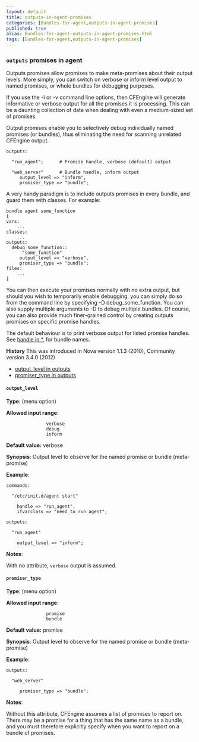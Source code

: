 ```yaml
---
layout: default
title: outputs-in-agent-promises
categories: [Bundles-for-agent,outputs-in-agent-promises]
published: true
alias: Bundles-for-agent-outputs-in-agent-promises.html
tags: [Bundles-for-agent,outputs-in-agent-promises]
---
```


### `outputs` promises in agent

  

Outputs promises allow promises to make meta-promises about their output
levels. More simply, you can switch on verbose or inform level output to
named promises, or whole bundles for debugging purposes.

If you use the -I or -v command line options, then CFEngine will
generate informative or verbose output for all the promises it is
processing. This can be a daunting collection of data when dealing with
even a medium-sized set of promises.

Output promises enable you to selectively debug individually named
promises (or bundles), thus eliminating the need for scanning unrelated
CFEngine output.

  

```
outputs:

  "run_agent";      # Promise handle, verbose (default) output

  "web_server"      # Bundle handle, inform output
     output_level => "inform",
     promiser_type => "bundle";
```

A very handy paradigm is to include outputs promises in every bundle,
and guard them with classes. For example:

```
bundle agent some_function
{
vars:
    ...
classes:
    ...
outputs:
  debug_some_function::
      "some_function"
     output_level => "verbose",
     promiser_type => "bundle";
files:
    ...
}
```

You can then execute your promises normally with no extra output, but
should you wish to temporarily enable debugging, you can simply do so
from the command line by specifying -D debug\_some\_function. You can
also supply multiple arguments to -D to debug multiple bundles. Of
course, you can also provide much finer-grained control by creating
outputs promises on specific promise handles.

  

The default behaviour is to print verbose output for listed promise
handles. See [handle in \*](#handle-in-_002a), for bundle names.

**History** This was introduced in Nova version 1.1.3 (2010), Community
version 3.4.0 (2012)

-   [output\_level in outputs](#output_005flevel-in-outputs)
-   [promiser\_type in outputs](#promiser_005ftype-in-outputs)

#### `output_level`

**Type**: (menu option)

**Allowed input range**:   

```
               verbose
               debug
               inform
```

**Default value:** verbose

**Synopsis**: Output level to observe for the named promise or bundle
(meta-promise)

**Example**:  
   

```
commands:

  "/etc/init.d/agent start"

    handle => "run_agent",
    ifvarclass => "need_to_run_agent";

outputs:

  "run_agent"

    output_level => "inform"; 
```

**Notes**:  
   

With no attribute, `verbose` output is assumed.

#### `promiser_type`

**Type**: (menu option)

**Allowed input range**:   

```
               promise
               bundle
```

**Default value:** promise

**Synopsis**: Output level to observe for the named promise or bundle
(meta-promise)

**Example**:  
   

```
outputs:

  "web_server"

     promiser_type => "bundle";
```

**Notes**:  
   

Without this attribute, CFEngine assumes a list of promises to report
on. There may be a promise for a thing that has the same name as a
bundle, and you must therefore explicitly specify when you want to
report on a bundle of promises.
